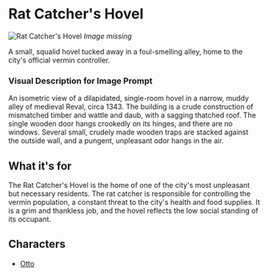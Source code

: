 # Rat Catcher's Hovel

![Rat Catcher's Hovel](../../assets/buildings/rat_catchers_hovel.png)
*Image missing*

A small, squalid hovel tucked away in a foul-smelling alley, home to the city's official vermin controller.

### Visual Description for Image Prompt

An isometric view of a dilapidated, single-room hovel in a narrow, muddy alley of medieval Reval, circa 1343. The building is a crude construction of mismatched timber and wattle and daub, with a sagging thatched roof. The single wooden door hangs crookedly on its hinges, and there are no windows. Several small, crudely made wooden traps are stacked against the outside wall, and a pungent, unpleasant odor hangs in the air.

## What it's for

The Rat Catcher's Hovel is the home of one of the city's most unpleasant but necessary residents. The rat catcher is responsible for controlling the vermin population, a constant threat to the city's health and food supplies. It is a grim and thankless job, and the hovel reflects the low social standing of its occupant.

## Characters

- [Otto](../../characters/workers_quarter/otto/otto.md)
